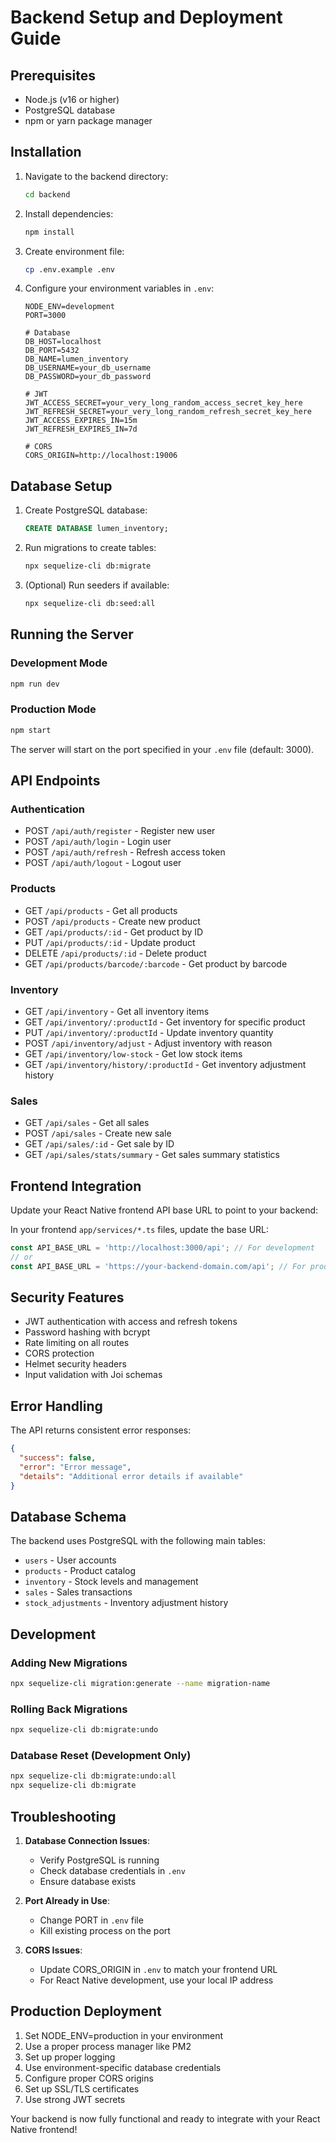 # Backend Setup and Deployment Guide

## Prerequisites
- Node.js (v16 or higher)
- PostgreSQL database
- npm or yarn package manager

## Installation

1. Navigate to the backend directory:
   ```bash
   cd backend
   ```

2. Install dependencies:
   ```bash
   npm install
   ```

3. Create environment file:
   ```bash
   cp .env.example .env
   ```

4. Configure your environment variables in `.env`:
   ```env
   NODE_ENV=development
   PORT=3000
   
   # Database
   DB_HOST=localhost
   DB_PORT=5432
   DB_NAME=lumen_inventory
   DB_USERNAME=your_db_username
   DB_PASSWORD=your_db_password
   
   # JWT
   JWT_ACCESS_SECRET=your_very_long_random_access_secret_key_here
   JWT_REFRESH_SECRET=your_very_long_random_refresh_secret_key_here
   JWT_ACCESS_EXPIRES_IN=15m
   JWT_REFRESH_EXPIRES_IN=7d
   
   # CORS
   CORS_ORIGIN=http://localhost:19006
   ```

## Database Setup

1. Create PostgreSQL database:
   ```sql
   CREATE DATABASE lumen_inventory;
   ```

2. Run migrations to create tables:
   ```bash
   npx sequelize-cli db:migrate
   ```

3. (Optional) Run seeders if available:
   ```bash
   npx sequelize-cli db:seed:all
   ```

## Running the Server

### Development Mode
```bash
npm run dev
```

### Production Mode
```bash
npm start
```

The server will start on the port specified in your `.env` file (default: 3000).

## API Endpoints

### Authentication
- POST `/api/auth/register` - Register new user
- POST `/api/auth/login` - Login user
- POST `/api/auth/refresh` - Refresh access token
- POST `/api/auth/logout` - Logout user

### Products
- GET `/api/products` - Get all products
- POST `/api/products` - Create new product
- GET `/api/products/:id` - Get product by ID
- PUT `/api/products/:id` - Update product
- DELETE `/api/products/:id` - Delete product
- GET `/api/products/barcode/:barcode` - Get product by barcode

### Inventory
- GET `/api/inventory` - Get all inventory items
- GET `/api/inventory/:productId` - Get inventory for specific product
- PUT `/api/inventory/:productId` - Update inventory quantity
- POST `/api/inventory/adjust` - Adjust inventory with reason
- GET `/api/inventory/low-stock` - Get low stock items
- GET `/api/inventory/history/:productId` - Get inventory adjustment history

### Sales
- GET `/api/sales` - Get all sales
- POST `/api/sales` - Create new sale
- GET `/api/sales/:id` - Get sale by ID
- GET `/api/sales/stats/summary` - Get sales summary statistics

## Frontend Integration

Update your React Native frontend API base URL to point to your backend:

In your frontend `app/services/*.ts` files, update the base URL:
```typescript
const API_BASE_URL = 'http://localhost:3000/api'; // For development
// or
const API_BASE_URL = 'https://your-backend-domain.com/api'; // For production
```

## Security Features

- JWT authentication with access and refresh tokens
- Password hashing with bcrypt
- Rate limiting on all routes
- CORS protection
- Helmet security headers
- Input validation with Joi schemas

## Error Handling

The API returns consistent error responses:
```json
{
  "success": false,
  "error": "Error message",
  "details": "Additional error details if available"
}
```

## Database Schema

The backend uses PostgreSQL with the following main tables:
- `users` - User accounts
- `products` - Product catalog
- `inventory` - Stock levels and management
- `sales` - Sales transactions
- `stock_adjustments` - Inventory adjustment history

## Development

### Adding New Migrations
```bash
npx sequelize-cli migration:generate --name migration-name
```

### Rolling Back Migrations
```bash
npx sequelize-cli db:migrate:undo
```

### Database Reset (Development Only)
```bash
npx sequelize-cli db:migrate:undo:all
npx sequelize-cli db:migrate
```

## Troubleshooting

1. **Database Connection Issues**:
   - Verify PostgreSQL is running
   - Check database credentials in `.env`
   - Ensure database exists

2. **Port Already in Use**:
   - Change PORT in `.env` file
   - Kill existing process on the port

3. **CORS Issues**:
   - Update CORS_ORIGIN in `.env` to match your frontend URL
   - For React Native development, use your local IP address

## Production Deployment

1. Set NODE_ENV=production in your environment
2. Use a proper process manager like PM2
3. Set up proper logging
4. Use environment-specific database credentials
5. Configure proper CORS origins
6. Set up SSL/TLS certificates
7. Use strong JWT secrets

Your backend is now fully functional and ready to integrate with your React Native frontend!